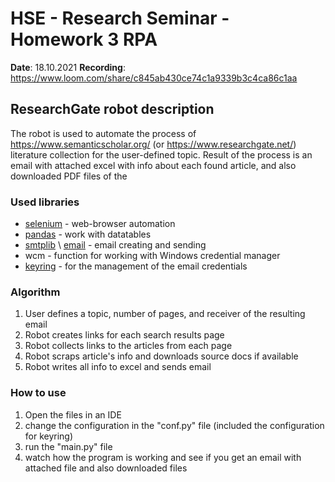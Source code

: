 # HSE - Research Seminar - Homework 3 RPA

**Date**: 18.10.2021
**Recording**: https://www.loom.com/share/c845ab430ce74c1a9339b3c4ca86c1aa

## ResearchGate robot description

The robot is used to automate the process of https://www.semanticscholar.org/ (or https://www.researchgate.net/) literature collection for the user-defined topic. Result of the process is an email with attached excel with info about each found article, and also downloaded PDF files of the 

### Used libraries

* [selenium](https://selenium-python.readthedocs.io/) - web-browser automation
* [pandas](https://pandas.pydata.org/) - work with datatables
* [smtplib](https://docs.python.org/3/library/smtplib.html) \ [email](https://docs.python.org/3/library/email.examples.html) - email creating and sending
* wcm - function for working with Windows credential manager
* [keyring](https://pypi.org/project/keyring/) - for the management of the email credentials

### Algorithm 

1. User defines a topic, number of pages, and receiver of the resulting email
2. Robot creates links for each search results page
3. Robot collects links to the articles from each page
4. Robot scraps article's info and downloads source docs if available
5. Robot writes all info to excel and sends email

### How to use

1. Open the files in an IDE
2. change the configuration in the "conf.py" file (included the configuration for keyring)
3. run the "main.py" file
4. watch how the program is working and see if you get an email with attached file and also downloaded files
